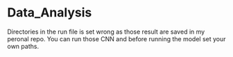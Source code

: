 # Data_Analysis

Directories in the run file is set wrong as those result are saved in my peronal repo. You can run those CNN and before running the model set your own paths. 
